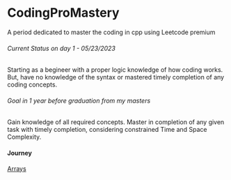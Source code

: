 # CodingProMastery
A period dedicated to master the coding in cpp using Leetcode premium

###### Current Status on day 1 - 05/23/2023
Starting as a begineer with a proper logic knowledge of how coding works. But, have no knowledge of the syntax or mastered timely completion of any coding concepts.
###### Goal in 1 year before graduation from my masters
Gain knowledge of all required concepts. Master in completion of any given task with timely completion, considering constrained Time and Space Complexity. 

#### Journey
[Arrays](Arrays/README.md)


